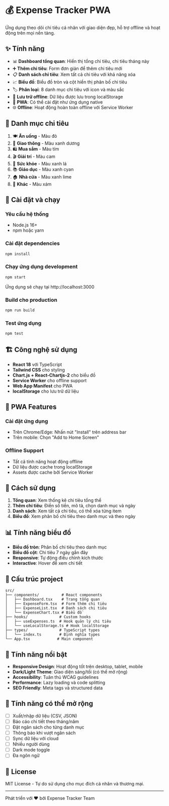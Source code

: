 # 💰 Expense Tracker PWA

Ứng dụng theo dõi chi tiêu cá nhân với giao diện đẹp, hỗ trợ offline và hoạt động trên mọi nền tảng.

## ✨ Tính năng

- 📊 **Dashboard tổng quan**: Hiển thị tổng chi tiêu, chi tiêu tháng này
- ➕ **Thêm chi tiêu**: Form đơn giản để thêm chi tiêu mới
- 📋 **Danh sách chi tiêu**: Xem tất cả chi tiêu với khả năng xóa
- 📈 **Biểu đồ**: Biểu đồ tròn và cột hiển thị phân bố chi tiêu
- 🏷️ **Phân loại**: 8 danh mục chi tiêu với icon và màu sắc
- 💾 **Lưu trữ offline**: Dữ liệu được lưu trong localStorage
- 📱 **PWA**: Có thể cài đặt như ứng dụng native
- 🌐 **Offline**: Hoạt động hoàn toàn offline với Service Worker

## 🎨 Danh mục chi tiêu

1. 🍽️ **Ăn uống** - Màu đỏ
2. 🚗 **Giao thông** - Màu xanh dương
3. 🛍️ **Mua sắm** - Màu tím
4. 🎬 **Giải trí** - Màu cam
5. 💊 **Sức khỏe** - Màu xanh lá
6. 📚 **Giáo dục** - Màu xanh cyan
7. 🏠 **Nhà cửa** - Màu xanh lime
8. 💼 **Khác** - Màu xám

## 🚀 Cài đặt và chạy

### Yêu cầu hệ thống
- Node.js 16+ 
- npm hoặc yarn

### Cài đặt dependencies
```bash
npm install
```

### Chạy ứng dụng development
```bash
npm start
```
Ứng dụng sẽ chạy tại http://localhost:3000

### Build cho production
```bash
npm run build
```

### Test ứng dụng
```bash
npm test
```

## 🏗️ Công nghệ sử dụng

- **React 18** với TypeScript
- **Tailwind CSS** cho styling
- **Chart.js + React-Chartjs-2** cho biểu đồ
- **Service Worker** cho offline support
- **Web App Manifest** cho PWA
- **localStorage** cho lưu trữ dữ liệu

## 📱 PWA Features

### Cài đặt ứng dụng
- Trên Chrome/Edge: Nhấn nút "Install" trên address bar
- Trên mobile: Chọn "Add to Home Screen"

### Offline Support
- Tất cả tính năng hoạt động offline
- Dữ liệu được cache trong localStorage
- Assets được cache bởi Service Worker

## 🎯 Cách sử dụng

1. **Tổng quan**: Xem thống kê chi tiêu tổng thể
2. **Thêm chi tiêu**: Điền số tiền, mô tả, chọn danh mục và ngày
3. **Danh sách**: Xem tất cả chi tiêu, có thể xóa từng item
4. **Biểu đồ**: Xem phân bố chi tiêu theo danh mục và theo ngày

## 📊 Tính năng biểu đồ

- **Biểu đồ tròn**: Phân bố chi tiêu theo danh mục
- **Biểu đồ cột**: Chi tiêu 7 ngày gần đây
- **Responsive**: Tự động điều chỉnh kích thước
- **Interactive**: Hover để xem chi tiết

## 🔧 Cấu trúc project

```
src/
├── components/          # React components
│   ├── Dashboard.tsx    # Trang tổng quan
│   ├── ExpenseForm.tsx  # Form thêm chi tiêu
│   ├── ExpenseList.tsx  # Danh sách chi tiêu
│   └── ExpenseChart.tsx # Biểu đồ
├── hooks/              # Custom hooks
│   ├── useExpenses.ts  # Hook quản lý chi tiêu
│   └── useLocalStorage.ts # Hook localStorage
├── types/              # TypeScript types
│   └── index.ts        # Định nghĩa types
└── App.tsx            # Main component
```

## 🌟 Tính năng nổi bật

- **Responsive Design**: Hoạt động tốt trên desktop, tablet, mobile
- **Dark/Light Theme**: Giao diện sáng/tối (có thể mở rộng)
- **Accessibility**: Tuân thủ WCAG guidelines
- **Performance**: Lazy loading và code splitting
- **SEO Friendly**: Meta tags và structured data

## 🔮 Tính năng có thể mở rộng

- [ ] Xuất/nhập dữ liệu (CSV, JSON)
- [ ] Báo cáo chi tiết theo tháng/năm
- [ ] Đặt ngân sách cho từng danh mục
- [ ] Thông báo khi vượt ngân sách
- [ ] Sync dữ liệu với cloud
- [ ] Nhiều người dùng
- [ ] Dark mode toggle
- [ ] Đa ngôn ngữ

## 📄 License

MIT License - Tự do sử dụng cho mục đích cá nhân và thương mại.

---

Phát triển với ❤️ bởi Expense Tracker Team
